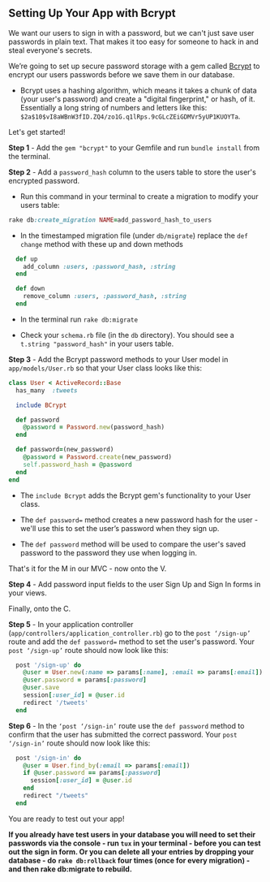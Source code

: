 

## Setting Up Your App with Bcrypt

We want our users to sign in with a password, but we can't just save user passwords in plain text. That makes it too easy for someone to hack in and steal everyone's secrets.

We’re going to set up secure password storage with a gem called [Bcrypt](https://github.com/codahale/bcrypt-ruby) to encrypt our users passwords before we save them in our database.
  
  + Bcrypt uses a hashing algorithm, which means it takes a chunk of data (your user's password) and create a "digital fingerprint," or hash, of it. Essentially a long string of numbers and letters like this: `$2a$10$vI8aWBnW3fID.ZQ4/zo1G.q1lRps.9cGLcZEiGDMVr5yUP1KUOYTa`. 

Let's get started!

**Step 1** - Add the `gem "bcrypt"` to your Gemfile and run `bundle install` from the terminal.

**Step 2** - Add a `password_hash` column to the users table to store the user's encrypted password.

  + Run this command in your terminal to create a migration to modify your users table:
  ```ruby
  rake db:create_migration NAME=add_password_hash_to_users
  ```
  
  * In the timestamped migration file (under `db/migrate`) replace the `def change` method with these up and down methods
  ```ruby
    def up
      add_column :users, :password_hash, :string
    end

    def down
      remove_column :users, :password_hash, :string
    end
  ```
  * In the terminal run `rake db:migrate`

  * Check your `schema.rb` file (in the `db` directory). You should see a `t.string "password_hash"` in your users table.

**Step 3** - Add the Bcrypt password methods to your User model in `app/models/User.rb` so that your User class looks like this:

```ruby
class User < ActiveRecord::Base
  has_many  :tweets

  include BCrypt

  def password
    @password = Password.new(password_hash)
  end

  def password=(new_password)
    @password = Password.create(new_password)
    self.password_hash = @password
  end
end
```
  + The `include Bcrypt` adds the Bcrypt gem's functionality to your User class.

  + The `def password=` method creates a new password hash for the user - we'll use this to set the user’s password when they sign up.
  
  + The `def password` method will be used to compare the user's saved password to the password they use when logging in. 

That's it for the M in our MVC - now onto the V.

**Step 4** - Add password input fields to the user Sign Up and Sign In forms in your views. 

Finally, onto the C. 

**Step 5** - In your application controller (`app/controllers/application_controller.rb`) go to the `post ‘/sign-up’` route and add the `def password=` method to set the user's password. Your `post ‘/sign-up’` route should now look like this:
```ruby
  post '/sign-up' do
    @user = User.new(:name => params[:name], :email => params[:email])
    @user.password = params[:password]
    @user.save
    session[:user_id] = @user.id
    redirect '/tweets'
  end
```

**Step 6** - In the `‘post ‘/sign-in’` route use the `def password` method to confirm that the user has submitted the correct password. Your `post ‘/sign-in’` route should now look like this:
```ruby
  post '/sign-in' do
    @user = User.find_by(:email => params[:email])
    if @user.password == params[:password]
      session[:user_id] = @user.id
    end
    redirect "/tweets"
  end
```

You are ready to test out your app! 

**If you already have test users in your database you will need to set their passwords via the console - run `tux` in your terminal - before you can test out the sign in form. Or you can delete all your entries by dropping your database - do `rake db:rollback` four times (once for every migration) - and then rake db:migrate to rebuild.** 




